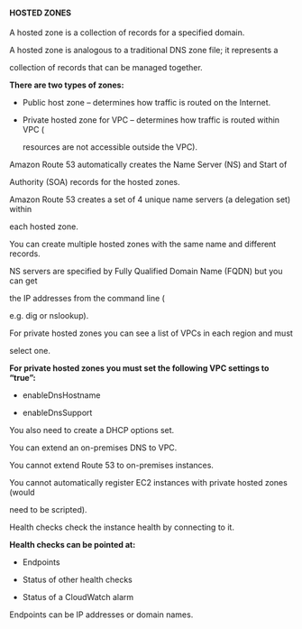 #### HOSTED ZONES


A hosted zone is a collection of records for a specified domain.


A hosted zone is analogous to a traditional DNS zone file; it represents a

collection of records that can be managed together.


**There are two types of zones:**


- Public host zone – determines how traffic is routed on the Internet.

- Private hosted zone for VPC – determines how traffic is routed within VPC (

  resources are not accessible outside the VPC).


Amazon Route 53 automatically creates the Name Server (NS) and Start of

Authority (SOA) records for the hosted zones.


Amazon Route 53 creates a set of 4 unique name servers (a delegation set) within

each hosted zone.


You can create multiple hosted zones with the same name and different records.


NS servers are specified by Fully Qualified Domain Name (FQDN) but you can get

the IP addresses from the command line (

e.g. dig or nslookup).


For private hosted zones you can see a list of VPCs in each region and must

select one.


**For private hosted zones you must set the following VPC settings to “true”:**


- enableDnsHostname

- enableDnsSupport


You also need to create a DHCP options set.


You can extend an on-premises DNS to VPC.


You cannot extend Route 53 to on-premises instances.


You cannot automatically register EC2 instances with private hosted zones (would

need to be scripted).


Health checks check the instance health by connecting to it.


**Health checks can be pointed at:**


- Endpoints

- Status of other health checks

- Status of a CloudWatch alarm


Endpoints can be IP addresses or domain names.

